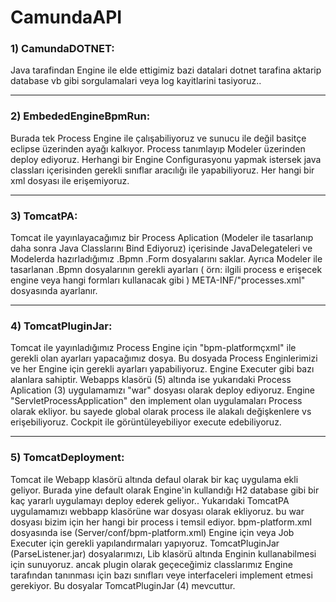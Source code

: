 # CamundaAPI

### 1)    CamundaDOTNET: 
Java tarafindan Engine ile elde ettigimiz bazi datalari dotnet tarafina aktarip database vb gibi sorgulamalari veya log kayitlarini tasiyoruz..

---------------------------------------------------------------------------------------------------------------------------------------------------------------------------------------------

### 2)    EmbededEngineBpmRun: 
Burada tek Process Engine ile çalışabiliyoruz ve sunucu ile değil basitçe eclipse üzerinden ayağı kalkıyor. Process tanımlayıp Modeler üzerinden deploy ediyoruz. 
          Herhangi bir Engine Configurasyonu yapmak istersek java classları içerisinden gerekli sınıflar aracılığı ile yapabiliyoruz. Her hangi bir xml dosyası ile erişemiyoruz.

---------------------------------------------------------------------------------------------------------------------------------------------------------------------------------------------

### 3)    TomcatPA: 
Tomcat ile yayınlayacağımız bir Process Aplication (Modeler ile tasarlanıp daha sonra Java Classlarını Bind Ediyoruz) içerisinde JavaDelegateleri ve Modelerda hazırladığımız
          .Bpmn .Form dosyalarını saklar. Ayrıca Modeler ile tasarlanan .Bpmn dosyalarının gerekli ayarları ( örn: ilgili process e erişecek engine veya hangi formları kullanacak gibi )
          META-INF/"processes.xml" dosyasında ayarlanır.
          
---------------------------------------------------------------------------------------------------------------------------------------------------------------------------------------------          
### 4)    TomcatPluginJar: 

Tomcat ile yayınladığımız Process Engine için "bpm-platformçxml" ile gerekli olan ayarları yapacağımız dosya. Bu dosyada Process Enginlerimizi ve her Engine için gerekli ayarları yapabiliyoruz.
Engine Executer gibi bazı alanlara sahiptir. Webapps klasörü (5) altında ise yukarıdaki Process Aplication (3) uygulamamızı "war" dosyası olarak deploy ediyoruz.
Engine "ServletProcessApplication" den implement olan uygulamaları Process olarak ekliyor. bu sayede global olarak process ile alakalı değişkenlere vs erişebiliyoruz.
Cockpit ile görüntüleyebiliyor execute edebiliyoruz.

---------------------------------------------------------------------------------------------------------------------------------------------------------------------------------------------

### 5) TomcatDeployment: 

Tomcat ile Webapp klasörü altında defaul olarak bir kaç uygulama ekli geliyor. Burada yine default olarak Engine'in kullandığı H2 database gibi bir kaç yararlı uygulamayı deploy ederek geliyor..
Yukarıdaki TomcatPA uygulamamızı webbapp klasörüne war dosyası olarak ekliyoruz. bu war dosyası bizim için her hangi bir process i temsil ediyor. 
bpm-platform.xml dosyasında ise (Server/conf/bpm-platform.xml) Engine için veya Job Executer için gerekli yapılandırmaları yapıyoruz. TomcatPluginJar (ParseListener.jar) dosyalarımızı, Lib klasörü altında Enginin kullanabilmesi için sunuyoruz. ancak plugin olarak geçeceğimiz classlarımız Engine tarafından tanınması için bazı sınıfları veye interfaceleri implement etmesi gerekiyor. Bu dosyalar TomcatPluginJar (4) mevcuttur.


